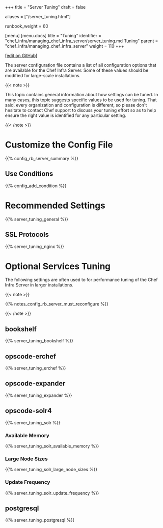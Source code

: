+++
title = "Server Tuning"
draft = false

aliases = ["/server_tuning.html"]

runbook_weight = 60

[menu]
  [menu.docs]
    title = "Tuning"
    identifier = "chef_infra/managing_chef_infra_server/server_tuning.md Tuning"
    parent = "chef_infra/managing_chef_infra_server"
    weight = 110
+++    

[\[edit on GitHub\]](https://github.com/chef/chef-web-docs/blob/master/content/server_tuning.md)

The server configuration file contains a list of all configuration
options that are available for the Chef Infra Server. Some of these
values should be modified for large-scale installations.

{{< note >}}

This topic contains general information about how settings can be tuned.
In many cases, this topic suggests specific values to be used for
tuning. That said, every organization and configuration is different, so
please don't hesitate to contact Chef support to discuss your tuning
effort so as to help ensure the right value is identified for any
particular setting.

{{< /note >}}

Customize the Config File
=========================

{{% config_rb_server_summary %}}

Use Conditions
--------------

{{% config_add_condition %}}

Recommended Settings
====================

{{% server_tuning_general %}}

SSL Protocols
-------------

{{% server_tuning_nginx %}}

Optional Services Tuning
========================

The following settings are often used to for performance tuning of the
Chef Infra Server in larger installations.

{{< note >}}

{{% notes_config_rb_server_must_reconfigure %}}

{{< /note >}}

bookshelf
---------

{{% server_tuning_bookshelf %}}

opscode-erchef
--------------

{{% server_tuning_erchef %}}

opscode-expander
----------------

{{% server_tuning_expander %}}

opscode-solr4
-------------

{{% server_tuning_solr %}}

### Available Memory

{{% server_tuning_solr_available_memory %}}

### Large Node Sizes

{{% server_tuning_solr_large_node_sizes %}}

### Update Frequency

{{% server_tuning_solr_update_frequency %}}

postgresql
----------

{{% server_tuning_postgresql %}}
